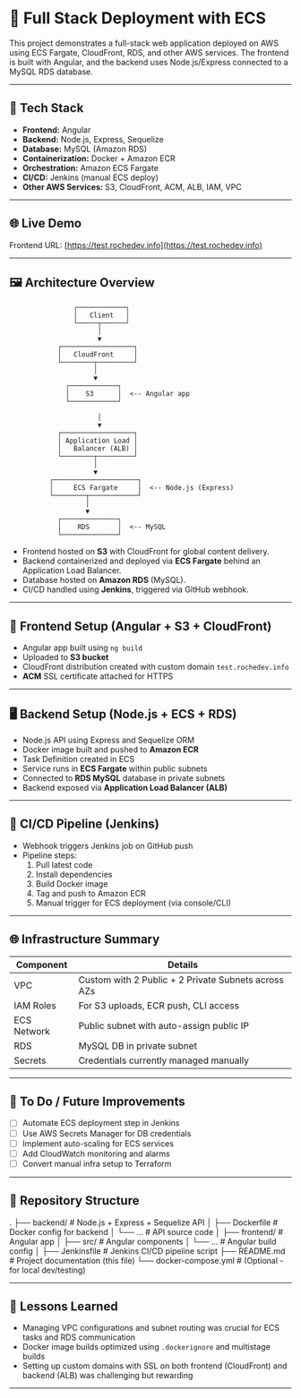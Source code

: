 # 🚀 Full Stack Deployment with ECS

This project demonstrates a full-stack web application deployed on AWS using ECS Fargate, CloudFront, RDS, and other AWS services. The frontend is built with Angular, and the backend uses Node.js/Express connected to a MySQL RDS database.

---

## 🧰 Tech Stack

- **Frontend:** Angular  
- **Backend:** Node.js, Express, Sequelize  
- **Database:** MySQL (Amazon RDS)  
- **Containerization:** Docker + Amazon ECR  
- **Orchestration:** Amazon ECS Fargate  
- **CI/CD:** Jenkins (manual ECS deploy)  
- **Other AWS Services:** S3, CloudFront, ACM, ALB, IAM, VPC  

---

## 🌐 Live Demo

Frontend URL: [https://test.rochedev.info](https://test.rochedev.info)

---

## 🖼️ Architecture Overview

                    ┌────────────┐
                    │   Client   │
                    └─────┬──────┘
                          │
                          ▼
                ┌──────────────────┐
                │   CloudFront     │
                └────────┬─────────┘
                         │
                         ▼
                  ┌────────────┐
                  │    S3      │  <-- Angular app
                  └────────────┘

                          │
                          ▼
                ┌──────────────────┐
                │ Application Load │
                │   Balancer (ALB) │
                └────────┬─────────┘
                         │
                         ▼
              ┌─────────────────────┐
              │     ECS Fargate     │  <-- Node.js (Express)
              └────────┬────────────┘
                       │
                       ▼
                ┌──────────────┐
                │    RDS       │  <-- MySQL
                └──────────────┘



- Frontend hosted on **S3** with CloudFront for global content delivery.  
- Backend containerized and deployed via **ECS Fargate** behind an Application Load Balancer.  
- Database hosted on **Amazon RDS** (MySQL).  
- CI/CD handled using **Jenkins**, triggered via GitHub webhook.

---

## 🔧 Frontend Setup (Angular + S3 + CloudFront)

- Angular app built using `ng build`  
- Uploaded to **S3 bucket**  
- CloudFront distribution created with custom domain `test.rochedev.info`  
- **ACM** SSL certificate attached for HTTPS  

---

## 🖥️ Backend Setup (Node.js + ECS + RDS)

- Node.js API using Express and Sequelize ORM  
- Docker image built and pushed to **Amazon ECR**  
- Task Definition created in ECS  
- Service runs in **ECS Fargate** within public subnets  
- Connected to **RDS MySQL** database in private subnets  
- Backend exposed via **Application Load Balancer (ALB)**  

---

## 🔄 CI/CD Pipeline (Jenkins)

- Webhook triggers Jenkins job on GitHub push  
- Pipeline steps:  
  1. Pull latest code  
  2. Install dependencies  
  3. Build Docker image  
  4. Tag and push to Amazon ECR  
  5. Manual trigger for ECS deployment (via console/CLI)  

---

## 🌐 Infrastructure Summary

| Component       | Details                                         |
|-----------------|-------------------------------------------------|
| VPC             | Custom with 2 Public + 2 Private Subnets across AZs |
| IAM Roles       | For S3 uploads, ECR push, CLI access            |
| ECS Network     | Public subnet with auto-assign public IP        |
| RDS             | MySQL DB in private subnet                        |
| Secrets         | Credentials currently managed manually           |

---

## 📌 To Do / Future Improvements

- [ ] Automate ECS deployment step in Jenkins  
- [ ] Use AWS Secrets Manager for DB credentials  
- [ ] Implement auto-scaling for ECS services  
- [ ] Add CloudWatch monitoring and alarms  
- [ ] Convert manual infra setup to Terraform  

---

## 📂 Repository Structure

.
├── backend/             # Node.js + Express + Sequelize API
│   ├── Dockerfile       # Docker config for backend
│   └── ...              # API source code
│
├── frontend/            # Angular app
│   ├── src/             # Angular components
│   └── ...              # Angular build config
│
├── Jenkinsfile          # Jenkins CI/CD pipeline script
├── README.md            # Project documentation (this file)
└── docker-compose.yml   # (Optional - for local dev/testing)


--- 

## 🧠 Lessons Learned

- Managing VPC configurations and subnet routing was crucial for ECS tasks and RDS communication  
- Docker image builds optimized using `.dockerignore` and multistage builds  
- Setting up custom domains with SSL on both frontend (CloudFront) and backend (ALB) was challenging but rewarding  

---

